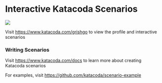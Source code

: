 # Interactive Katacoda Scenarios

[![](http://shields.katacoda.com/katacoda/grishgo/count.svg)](https://www.katacoda.com/grishgo "Get your profile on Katacoda.com")

Visit https://www.katacoda.com/grishgo to view the profile and interactive scenarios

### Writing Scenarios
Visit https://www.katacoda.com/docs to learn more about creating Katacoda scenarios

For examples, visit https://github.com/katacoda/scenario-example
